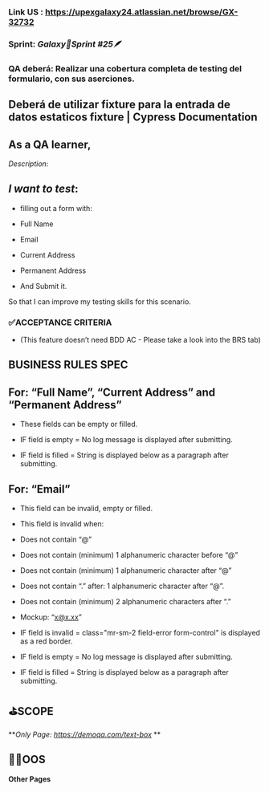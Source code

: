 ### Link US : https://upexgalaxy24.atlassian.net/browse/GX-32732

### Sprint: _Galaxy🚀Sprint #25🪶_

### QA deberá: Realizar una cobertura completa de testing del formulario, con sus aserciones.

## Deberá de utilizar fixture para la entrada de datos estaticos fixture | Cypress Documentation

## As a QA learner,

_Description_:

## _I want to test_:

-   filling out a form with:

-   Full Name

-   Email

-   Current Address

-   Permanent Address

-   And Submit it.

So that I can improve my testing skills for this scenario.

### ✅ACCEPTANCE CRITERIA

-   (This feature doesn’t need BDD AC - Please take a look into the BRS tab)

## BUSINESS RULES SPEC

## For: “Full Name”, “Current Address” and “Permanent Address”

-   These fields can be empty or filled.

-   IF field is empty = No log message is displayed after submitting.

-   IF field is filled = String is displayed below as a paragraph after submitting.

## For: “Email”

-   This field can be invalid, empty or filled.

-   This field is invalid when:

-   Does not contain “@”

-   Does not contain (minimum) 1 alphanumeric character before “@”

-   Does not contain (minimum) 1 alphanumeric character after “@”

-   Does not contain “.” after: 1 alphanumeric character after “@”.

-   Does not contain (minimum) 2 alphanumeric characters after “.”

-   Mockup: “x@x.xx”

-   IF field is invalid = class="mr-sm-2 field-error form-control" is displayed as a red border.

-   IF field is empty = No log message is displayed after submitting.

-   IF field is filled = String is displayed below as a paragraph after submitting.

## ⛳SCOPE

**_Only Page: https://demoqa.com/text-box_ **

## 🏴‍☠️OOS

**Other Pages**
